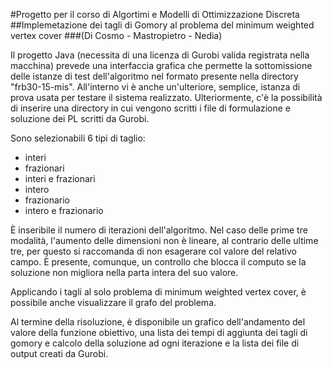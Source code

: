#Progetto per il corso di Algortimi e Modelli di Ottimizzazione Discreta
##Implemetazione dei tagli di Gomory al problema del minimum weighted vertex cover
###(Di Cosmo - Mastropietro - Nedia)

Il progetto Java (necessita di una licenza di Gurobi valida registrata nella macchina) 
prevede una interfaccia grafica che permette la sottomissione delle istanze di test 
dell'algoritmo nel formato presente nella directory "frb30-15-mis". All'interno vi è anche un'ulteriore, 
semplice, istanza di prova usata per testare il sistema realizzato. Ulteriormente, c'è la possibilità di 
inserire una directory in cui vengono scritti i file di formulazione e soluzione dei PL
scritti da Gurobi. 

Sono selezionabili 6 tipi di taglio:
* interi 
* frazionari
* interi e frazionari
* intero
* frazionario
* intero e frazionario

È inseribile il numero di iterazioni dell'algoritmo. Nel caso delle prime tre modalità, l'aumento delle
dimensioni non è lineare, al contrario delle ultime tre, per questo si raccomanda di non esagerare
col valore del relativo campo. È presente, comunque, un controllo che blocca il computo se la soluzione 
non migliora nella parta intera del suo valore.

Applicando i tagli al solo problema di minimum weighted vertex cover, è possibile anche visualizzare il 
grafo del problema.

Al termine della risoluzione, è disponibile un grafico dell'andamento del valore della funzione obiettivo,
una lista dei tempi di aggiunta dei tagli di gomory e calcolo della soluzione ad ogni iterazione e
la lista dei file di output creati da Gurobi.
